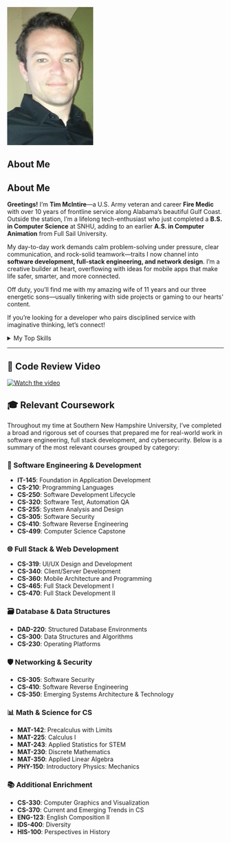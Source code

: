 <picture>
  <source media="(prefers-color-scheme: dark)" srcset="https://raw.githubusercontent.com/tmcintirejr/CS499/main/photos/profile.jpg">
  <source media="(prefers-color-scheme: light)" srcset="https://raw.githubusercontent.com/tmcintirejr/CS499/main/photos/profile.jpg">
  <img alt="Profile photo of Tim McIntire" src="https://raw.githubusercontent.com/tmcintirejr/CS499/main/photos/profile.jpg" width="200">
</picture>

## About Me

## About Me

**Greetings!** I’m **Tim McIntire**—a U.S. Army veteran and career **Fire Medic** with over 10 years of frontline service along Alabama’s beautiful Gulf Coast. Outside the station, I’m a lifelong tech-enthusiast who just completed a **B.S. in Computer Science** at SNHU, adding to an earlier **A.S. in Computer Animation** from Full Sail University.

My day-to-day work demands calm problem-solving under pressure, clear communication, and rock-solid teamwork—traits I now channel into **software development, full-stack engineering, and network design**. I’m a creative builder at heart, overflowing with ideas for mobile apps that make life safer, smarter, and more connected.

Off duty, you’ll find me with my amazing wife of 11 years and our three energetic sons—usually tinkering with side projects or gaming to our hearts' content.

If you’re looking for a developer who pairs disciplined service with imaginative thinking, let’s connect!

<details>
<summary>My Top Skills</summary>

| Rank | Area                                     |
|-----:|------------------------------------------|
|    1 | Software Design & Refactoring            |
|    2 | Full Stack Development                   |
|    3 | Network Engineering & Security Awareness |

</details>

---

## 🎥 Code Review Video

[![Watch the video](https://img.youtube.com/vi/6r4VogDAAPQ/0.jpg)](https://youtu.be/6r4VogDAAPQ)

## 🎓 Relevant Coursework

Throughout my time at Southern New Hampshire University, I’ve completed a broad and rigorous set of courses that prepared me for real-world work in software engineering, full stack development, and cybersecurity. Below is a summary of the most relevant courses grouped by category:

### 🧰 Software Engineering & Development
- **IT-145**: Foundation in Application Development  
- **CS-210**: Programming Languages  
- **CS-250**: Software Development Lifecycle  
- **CS-320**: Software Test, Automation QA  
- **CS-255**: System Analysis and Design  
- **CS-305**: Software Security  
- **CS-410**: Software Reverse Engineering  
- **CS-499**: Computer Science Capstone

### 🌐 Full Stack & Web Development
- **CS-319**: UI/UX Design and Development  
- **CS-340**: Client/Server Development  
- **CS-360**: Mobile Architecture and Programming  
- **CS-465**: Full Stack Development I  
- **CS-470**: Full Stack Development II

### 🗃️ Database & Data Structures
- **DAD-220**: Structured Database Environments  
- **CS-300**: Data Structures and Algorithms  
- **CS-230**: Operating Platforms

### 🛡️ Networking & Security
- **CS-305**: Software Security  
- **CS-410**: Software Reverse Engineering  
- **CS-350**: Emerging Systems Architecture & Technology

### 📊 Math & Science for CS
- **MAT-142**: Precalculus with Limits  
- **MAT-225**: Calculus I  
- **MAT-243**: Applied Statistics for STEM  
- **MAT-230**: Discrete Mathematics  
- **MAT-350**: Applied Linear Algebra  
- **PHY-150**: Introductory Physics: Mechanics

### 📚 Additional Enrichment
- **CS-330**: Computer Graphics and Visualization  
- **CS-370**: Current and Emerging Trends in CS  
- **ENG-123**: English Composition II  
- **IDS-400**: Diversity  
- **HIS-100**: Perspectives in History
